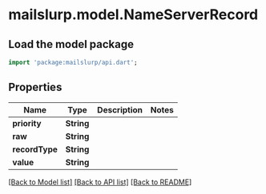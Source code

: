 # mailslurp.model.NameServerRecord

## Load the model package
```dart
import 'package:mailslurp/api.dart';
```

## Properties
Name | Type | Description | Notes
------------ | ------------- | ------------- | -------------
**priority** | **String** |  | 
**raw** | **String** |  | 
**recordType** | **String** |  | 
**value** | **String** |  | 

[[Back to Model list]](../README#documentation-for-models) [[Back to API list]](../README#documentation-for-api-endpoints) [[Back to README]](../README)


